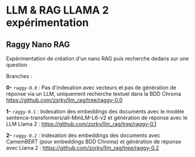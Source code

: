# LLM & RAG LLAMA 2 expérimentation

## Raggy Nano RAG

Expérimentation de création d'un nano RAG puis recherche dedans sur une question

Branches :

**0-** `raggy-0.0` : Pas d'indexation avec vecteurs et pas de génération de réponse via un LLM, uniquement recherche textuel dans la BDD Chroma https://github.com/zorky/llm_rag/tree/raggy-0.0 

**1-** `raggy-0.1` : Indexation des embeddings des documents avec le modèle sentence-transformers/all-MiniLM-L6-v2 et génération de réponse avec le LLM Llama 2 : https://github.com/zorky/llm_rag/tree/raggy-0.1

**2-** `raggy-0.2` : Indexation des embeddings des documents avec CamemBERT (pour embeddings BDD Chroma) et génération de réponse avec Llama 2 : https://github.com/zorky/llm_rag/tree/raggy-0.2

